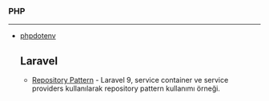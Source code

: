 ### PHP
---
+ [phpdotenv](https://github.com/vlucas/phpdotenv)

  __Laravel__
  ---
  + [Repository Pattern](https://github.com/cllsrm/notes/blob/main/dosyalar/laravel/laravel_repository_pattern.pdf) - Laravel 9, service container ve service providers kullanılarak repository pattern kullanımı örneği.
